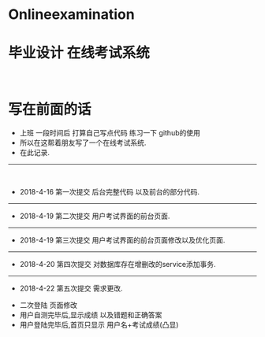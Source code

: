 # Onlineexamination
# 毕业设计 在线考试系统
 
# 写在前面的话
*  上班 一段时间后 打算自己写点代码 练习一下 github的使用
*    所以在这帮着朋友写了一个在线考试系统.
*    在此记录.
 
---
 
* 2018-4-16	第一次提交 后台完整代码 以及前台的部分代码.

---

* 2018-4-19	第二次提交	用户考试界面的前台页面.

---

* 2018-4-19	第三次提交	用户考试界面的前台页面修改以及优化页面.

---

* 2018-4-20	第四次提交 对数据库存在增删改的service添加事务.

---

* 2018-4-22	第五次提交 需求更改.
+ 二次登陆 页面修改
+ 用户自测完毕后,显示成绩 以及错题和正确答案
+ 用户登陆完毕后,首页只显示 用户名+考试成绩(凸显)
